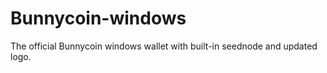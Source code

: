 # Bunnycoin-windows 

The official Bunnycoin windows wallet with built-in seednode and updated logo.
